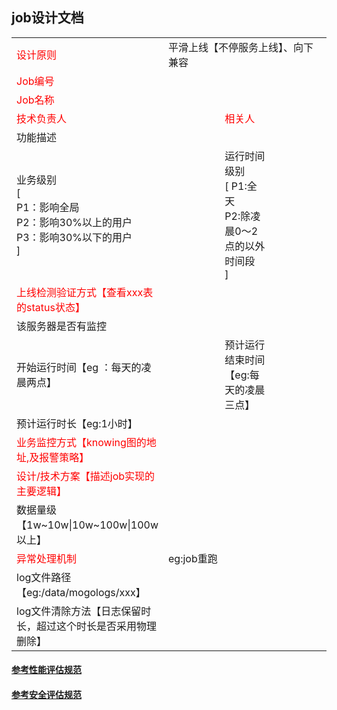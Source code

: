 ## job设计文档


<table>
	<tr>
        <td><font color="red">设计原则</font></td>
        <td colspan="3" width="80%">平滑上线【不停服务上线】、向下兼容</td>
    </tr>
    <tr>
        <td><font color="red">Job编号</font></td>
        <td colspan="3" width="80%"></td>
    </tr>
    <tr>
        <td><font color="red">Job名称</font></td>
        <td colspan="3"></td>
    </tr>
    <tr>
        <td><font color="red">技术负责人</font></td>
        <td width="30%"> </td>
        <td><font color="red">相关人</font></td>
        <td  width="30%"></td>
    </tr>
    <tr>
        <td>功能描述</td>
        <td colspan="3"></td>
    </tr>
    <tr>
        <td>业务级别<br/>[<br/>P1：影响全局<br/>P2：影响30%以上的用户 <br/>P3：影响30%以下的用户<br/>]</td>
        <td width="30%"></td>
        <td>运行时间级别<br/>[
        P1:全天<br/>
        P2:除凌晨0～2点的以外时间段<br/>]</td>
        <td width="30%"></td>
    </tr>
    <tr>
        <td><font color="red">上线检测验证方式【查看xxx表的status状态】</font></td>
        <td colspan="3"></td>
    </tr>
    <tr>
        <td>该服务器是否有监控</td>
        <td colspan="3"></td>
    </tr>
    <tr>
        <td>开始运行时间【eg ：每天的凌晨两点】</td>
        <td width="30%"></td>
        <td>预计运行结束时间【eg:每天的凌晨三点】</td>
        <td width="30%"></td>
    </tr>
    <tr>
        <td>预计运行时长【eg:1小时】</td>
        <td colspan="3"></td>
    </tr>
    <tr>
        <td><font color="red">业务监控方式【knowing图的地址,及报警策略】</font></td>
        <td colspan="3"></td>
    </tr>
    <tr>
        <td><font color="red">设计/技术方案【描述job实现的主要逻辑】</font></td>
        <td colspan="3"></td>
    </tr>
    <tr>
        <td>数据量级【1w~10w|10w~100w|100w以上】</td>
        <td colspan="3"></td>
    </tr>
    <tr>
        <td><font color="red">异常处理机制</font></td>
        <td colspan="3">eg:job重跑</td>
    </tr>
	<tr>
        <td>log文件路径【eg:/data/mogologs/xxx】</td>
        <td colspan="3"></td>
    </tr>
    <tr>
        <td>log文件清除方法【日志保留时长，超过这个时长是否采用物理删除】</td>
        <td colspan="3"></td>
    </tr>
</table>

#### [参考性能评估规范](performance-evaluation-spec.md)
#### [参考安全评估规范](security-evaluation-spec.md)